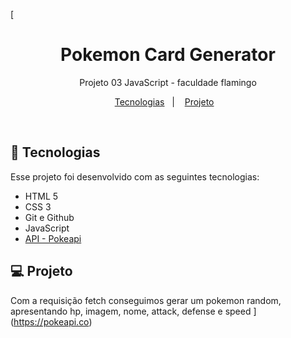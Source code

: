 [<h1 align="center"> Pokemon Card Generator </h1>

<p align="center">
Projeto 03 JavaScript - faculdade flamingo
</p>

<p align="center">
  <a href="#-tecnologias">Tecnologias</a>&nbsp;&nbsp;&nbsp;|&nbsp;&nbsp;&nbsp;
  <a href="#-projeto">Projeto</a>&nbsp;&nbsp;&nbsp;
</p>

<br>


## 🚀 Tecnologias

Esse projeto foi desenvolvido com as seguintes tecnologias:

- HTML 5
- CSS 3
- Git e Github
- JavaScript
- [API - Pokeapi](https://pokeapi.co)

## 💻 Projeto

Com a requisição fetch conseguimos gerar um pokemon random, apresentando hp, imagem, nome, attack, defense e speed
](https://pokeapi.co)
